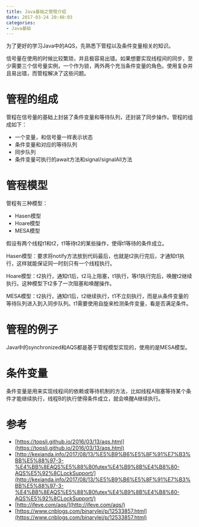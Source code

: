 ```yaml
---
title: Java基础之管程介绍
date: 2017-03-24 20:40:03
categories: 
- Java基础
---
```

为了更好的学习Java中的AQS，先熟悉下管程以及条件变量相关的知识。

<!--more-->

信号量在使用的时候比较繁琐，并且极容易出错。如果想要实现线程间的同步，至少需要三个信号量实例，一个作为锁，两外两个充当条件变量的角色。使用复杂并且易出错，而管程解决了这些问题。

# 管程的组成

管程在信号量的基础上封装了条件变量和等待队列，还封装了同步操作。管程的组成如下：

- 一个变量，和信号量一样表示状态
- 条件变量和对应的等待队列
- 同步队列
- 条件变量可执行的await方法和signal/signalAll方法

# 管程模型

管程有三种模型：

- Hasen模型
- Hoare模型
- MESA模型

假设有两个线程t1和t2，t1等待t2的某些操作，使得t1等待的条件成立。

Hasen模型：要求将notify方法放到代码最后，也就是t2执行完后，才通知t1执行，这样就能保证同一时刻只有一个线程执行。

Hoare模型：t2执行，通知t1后，t2马上阻塞，t1执行，等t1执行完后，唤醒t2继续执行。这种模型下t2多了一次阻塞和唤醒操作。

MESA模型：t2执行，通知t1后，t2继续执行，t1不立刻执行，而是从条件变量的等待队列进入到入同步队列。t1需要使用自旋来检测条件变量，看是否满足条件。

# 管程的例子

Java中的synchronized和AQS都是基于管程模型实现的，使用的是MESA模型。

# 条件变量

条件变量是用来实现线程间的依赖或等待机制的方法，比如线程A阻塞等待某个条件才能继续执行，线程B的执行使得条件成立，就会唤醒A继续执行。

# 参考



- [https://topsli.github.io/2016/03/13/aqs.html](https://topsli.github.io/2016/03/13/aqs.html)
- [http://kexianda.info/2017/08/13/%E5%B9%B6%E5%8F%91%E7%B3%BB%E5%88%97-3-%E4%BB%8EAQS%E5%88%B0futex%E4%B9%8B%E4%B8%80-AQS%E5%92%8CLockSupport/](http://kexianda.info/2017/08/13/%E5%B9%B6%E5%8F%91%E7%B3%BB%E5%88%97-3-%E4%BB%8EAQS%E5%88%B0futex%E4%B9%8B%E4%B8%80-AQS%E5%92%8CLockSupport/)
- [http://ifeve.com/aqs/](http://ifeve.com/aqs/)
- [https://www.cnblogs.com/binarylei/p/12533857.html](https://www.cnblogs.com/binarylei/p/12533857.html)